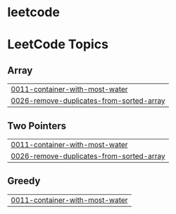 # leetcode
<!---LeetCode Topics Start-->
# LeetCode Topics
## Array
|  |
| ------- |
| [0011-container-with-most-water](https://github.com/ambi-02/leetcode/tree/master/0011-container-with-most-water) |
| [0026-remove-duplicates-from-sorted-array](https://github.com/ambi-02/leetcode/tree/master/0026-remove-duplicates-from-sorted-array) |
## Two Pointers
|  |
| ------- |
| [0011-container-with-most-water](https://github.com/ambi-02/leetcode/tree/master/0011-container-with-most-water) |
| [0026-remove-duplicates-from-sorted-array](https://github.com/ambi-02/leetcode/tree/master/0026-remove-duplicates-from-sorted-array) |
## Greedy
|  |
| ------- |
| [0011-container-with-most-water](https://github.com/ambi-02/leetcode/tree/master/0011-container-with-most-water) |
<!---LeetCode Topics End-->